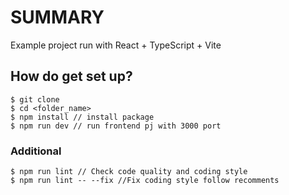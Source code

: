 # SUMMARY
Example project run with React + TypeScript + Vite

## How do get set up?
```shell
$ git clone
$ cd <folder_name>
$ npm install // install package
$ npm run dev // run frontend pj with 3000 port
```
### Additional
```shell
$ npm run lint // Check code quality and coding style 
$ npm run lint -- --fix //Fix coding style follow recomments
```
